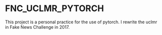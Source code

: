 # FNC_UCLMR_PYTORCH
This project is a personal practice for the use of pytorch.
I rewrite the uclmr in Fake News Challenge in 2017.
